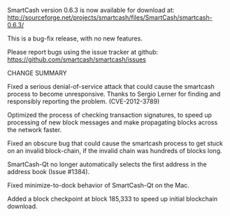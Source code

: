 SmartCash version 0.6.3 is now available for download at:
  http://sourceforge.net/projects/smartcash/files/SmartCash/smartcash-0.6.3/

This is a bug-fix release, with no new features.

Please report bugs using the issue tracker at github:
  https://github.com/smartcash/smartcash/issues

CHANGE SUMMARY

Fixed a serious denial-of-service attack that could cause the
smartcash process to become unresponsive. Thanks to Sergio Lerner
for finding and responsibly reporting the problem. (CVE-2012-3789)

Optimized the process of checking transaction signatures, to
speed up processing of new block messages and make propagating
blocks across the network faster.

Fixed an obscure bug that could cause the smartcash process to get
stuck on an invalid block-chain, if the invalid chain was
hundreds of blocks long.

SmartCash-Qt no longer automatically selects the first address
in the address book (Issue #1384).

Fixed minimize-to-dock behavior of SmartCash-Qt on the Mac.

Added a block checkpoint at block 185,333 to speed up initial
blockchain download.
